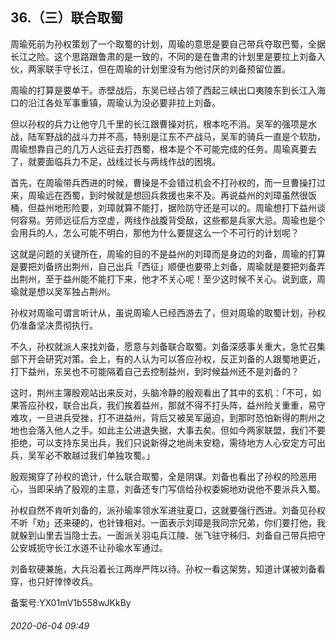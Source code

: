 ## 36.（三）联合取蜀
周瑜死前为孙权策划了一个取蜀的计划，周瑜的意思是要自己带兵夺取巴蜀，全据长江之险。这个思路跟鲁肃的是一致的，不同的是在鲁肃的计划里是要拉上刘备入伙，两家联手守长江，但在周瑜的计划里没有为他讨厌的刘备预留位置。



周瑜的打算是要单干。赤壁战后，东吴已经占领了西起三峡出口夷陵东到长江入海口的沿江各处军事重镇，周瑜认为没必要非拉上刘备。



但以孙权的兵力让他守几千里的长江跟曹操对抗，根本吃不消。吴军的强项是水战，陆军野战的战斗力并不高，特别是江东不产战马，吴军的骑兵一直是个软肋，周瑜想靠自己的几万人远征去打西蜀，根本是个不可能完成的任务。周瑜真要去了，就要面临兵力不足，战线过长与两线作战的困境。



首先，在周瑜带兵西进的时候，曹操是不会错过机会不打孙权的，而一旦曹操打过来，周瑜远在西蜀，到时候就是想回兵救援也来不及。再说益州的刘璋虽然很饭桶，但益州地形险要，刘璋就算不能打，据险防守还是可以的。周瑜想打下益州谈何容易。劳师远征后方空虚，两线作战腹背受敌，这些都是兵家大忌。周瑜也是个会用兵的人，怎么可能不明白，那他为什么要提这么一个不可行的计划呢？



这就是问题的关键所在，周瑜的目的不是益州的刘璋而是身边的刘备，周瑜的打算是要把刘备挤出荆州，自己出兵「西征」顺便也要带上刘备，周瑜就是要把刘备弄出荆州，至于益州能不能打下来，他才不关心呢！至少这时候不关心。说到底，周瑜就是想以吴军独占荆州。



孙权对周瑜可谓言听计从，虽说周瑜人已经西游去了，但对周瑜的取蜀计划，孙权仍准备坚决贯彻执行。



不久，孙权就派人来找刘备，愿意与刘备联合取蜀。刘备深感事关重大，急忙召集部下开会研究对策。会上，有的人认为可以答应孙权，反正刘备的人跟蜀地更近，打下益州，东吴也不可能隔着自己去控制益州，到时候益州还不是刘备的？



这时，荆州主簿殷观站出来反对，头脑冷静的殷观看出了其中的玄机：「不可，如果答应孙权，联合出兵，我们挨着益州，那就不得不打头阵，益州险关重重，易守难攻，一旦进兵受挫，打不进益州，背后又被吴军逼迫，到那时恐怕新得的荆州之地也会落入他人之手。如此主公进退失据，大事去矣。但如今两家联盟，我们不要拒绝，可以支持东吴出兵，我们只说新得之地尚未安稳，需待地方人心安定方可出兵，吴军必不敢越过我们单独攻蜀。」



殷观揭穿了孙权的诡计，什么联合取蜀，全是阴谋。刘备也看出了孙权的险恶用心，当即采纳了殷观的主意，刘备还专门写信给孙权委婉地劝说他不要派兵入蜀。



孙权自然不肯听刘备的，派孙瑜率领水军进驻夏口，这就要强行西进。刘备见孙权不听「劝」还来硬的，也针锋相对。一面表示刘璋是我同宗兄弟，你们要打他，我就躲到山里去当隐士去。一面派关羽屯兵江陵、张飞驻守秭归、刘备自己带兵把守公安城扼守长江水道不让孙瑜水军通过。



刘备软硬兼施，大兵沿着长江两岸严阵以待。孙权一看这架势，知道计谋被刘备看穿，也只好悻悻收兵。



备案号:YX01mV1b558wJKkBy


###### 2020-06-04 09:49

